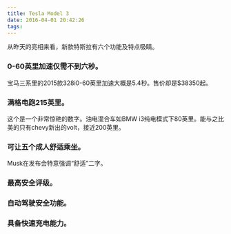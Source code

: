 ```yaml
---
title: Tesla Model 3
date: 2016-04-01 20:42:26
tags:
---
```


从昨天的亮相来看，新款特斯拉有六个功能及特点吸睛。

### 0-60英里加速仅需不到六秒。
宝马三系里的2015款328i0-60英里加速大概是5.4秒。售价却是$38350起。

### 满格电跑215英里。
这个是一个非常惊艳的数字。油电混合车如BMW i3纯电模式下80英里。能与之比美的只有chevy新出的volt，接近200英里。

### 可让五个成人舒适乘坐。
Musk在发布会特意强调“舒适”二字。

### 最高安全评级。

### 自动驾驶安全功能。

### 具备快速充电能力。
